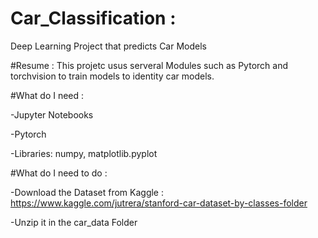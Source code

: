 # Car_Classification :
Deep Learning Project that predicts Car Models


#Resume :
This projetc usus serveral Modules such as Pytorch and torchvision to train models to identity car models.


#What do I need : 

-Jupyter Notebooks

-Pytorch

-Libraries: numpy, matplotlib.pyplot


#What do I need to do : 


-Download the Dataset from Kaggle : https://www.kaggle.com/jutrera/stanford-car-dataset-by-classes-folder

-Unzip it in the car_data Folder
